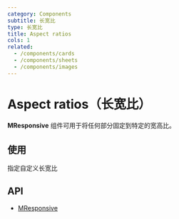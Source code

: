 ```yaml
---
category: Components
subtitle: 长宽比
type: 长宽比
title: Aspect ratios
cols: 1
related:
  - /components/cards
  - /components/sheets
  - /components/images
---
```


# Aspect ratios（长宽比）

**MResponsive** 组件可用于将任何部分固定到特定的宽高比。

## 使用

指定自定义长宽比

<aspect-ratios-usage></aspect-ratios-usage>

## API

- [MResponsive](/api/MResponsive)
